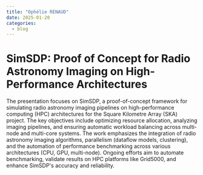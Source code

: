 ```yaml
---
title: "Ophélie RENAUD"
date: 2025-01-20
categories:
  - blog
---
```


# SimSDP: Proof of Concept for Radio Astronomy Imaging on High-Performance Architectures

<div style="text-align:center">
<script defer class="speakerdeck-embed" data-id="94025d0430f6448f9519ea20b3ebcce8" data-ratio="1.7772511848341233" src="//speakerdeck.com/assets/embed.js"></script>
</div>

The presentation focuses on SimSDP, a proof-of-concept framework for simulating radio astronomy imaging pipelines on high-performance computing (HPC) architectures for the Square Kilometre Array (SKA) project. The key objectives include optimizing resource allocation, analyzing imaging pipelines, and ensuring automatic workload balancing across multi-node and multi-core systems. The work emphasizes the integration of radio astronomy imaging algorithms, parallelism (dataflow models, clustering), and the automation of performance benchmarking across various architectures (CPU, GPU, multi-node). Ongoing efforts aim to automate benchmarking, validate results on HPC platforms like Grid5000, and enhance SimSDP's accuracy and reliability.
